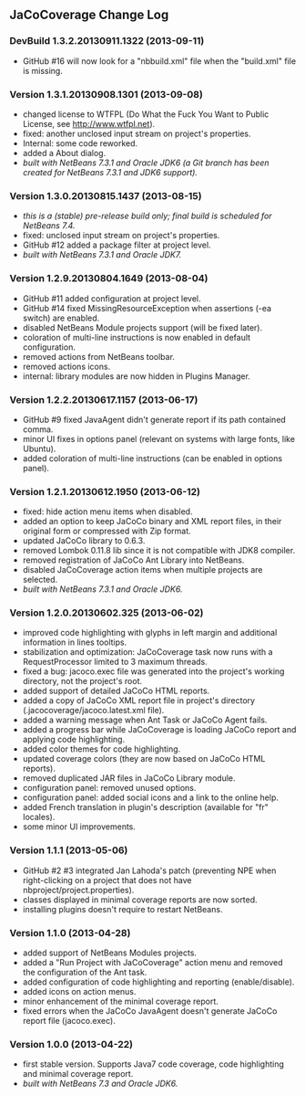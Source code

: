 ## JaCoCoverage Change Log

### DevBuild 1.3.2.20130911.1322 (2013-09-11)
* GitHub #16 will now look for a "nbbuild.xml" file when the "build.xml" file is missing.

### Version 1.3.1.20130908.1301 (2013-09-08)
* changed license to WTFPL (Do What the Fuck You Want to Public License, see http://www.wtfpl.net).
* fixed: another unclosed input stream on project's properties.
* Internal: some code reworked.
* added a About dialog.
* *built with NetBeans 7.3.1 and Oracle JDK6 (a Git branch has been created for NetBeans 7.3.1 and JDK6 support).*

### Version 1.3.0.20130815.1437 (2013-08-15)
* *this is a (stable) pre-release build only; final build is scheduled for NetBeans 7.4.*
* fixed: unclosed input stream on project's properties.
* GitHub #12 added a package filter at project level.
* *built with NetBeans 7.3.1 and Oracle JDK7.*

### Version 1.2.9.20130804.1649 (2013-08-04)
* GitHub #11 added configuration at project level.
* GitHub #14 fixed MissingResourceException when assertions (-ea switch) are enabled.
* disabled NetBeans Module projects support (will be fixed later).
* coloration of multi-line instructions is now enabled in default configuration.
* removed actions from NetBeans toolbar.
* removed actions icons.
* internal: library modules are now hidden in Plugins Manager.

### Version 1.2.2.20130617.1157 (2013-06-17)
* GitHub #9 fixed JavaAgent didn't generate report if its path contained comma.
* minor UI fixes in options panel (relevant on systems with large fonts, like Ubuntu).
* added coloration of multi-line instructions (can be enabled in options panel).

### Version 1.2.1.20130612.1950 (2013-06-12)
* fixed: hide action menu items when disabled.
* added an option to keep JaCoCo binary and XML report files, in their original form or compressed with Zip format.
* updated JaCoCo library to 0.6.3.
* removed Lombok 0.11.8 lib since it is not compatible with JDK8 compiler.
* removed registration of JaCoCo Ant Library into NetBeans.
* disabled JaCoCoverage action items when multiple projects are selected.
* *built with NetBeans 7.3.1 and Oracle JDK6.*

### Version 1.2.0.20130602.325 (2013-06-02)
* improved code highlighting with glyphs in left margin and additional information in lines tooltips.
* stabilization and optimization: JaCoCoverage task now runs with a RequestProcessor limited to 3 maximum threads.
* fixed a bug: jacoco.exec file was generated into the project's working directory, not the project's root.
* added support of detailed JaCoCo HTML reports.
* added a copy of JaCoCo XML report file in project's directory (.jacocoverage/jacoco.latest.xml file).
* added a warning message when Ant Task or JaCoCo Agent fails.
* added a progress bar while JaCoCoverage is loading JaCoCo report and applying code highlighting.
* added color themes for code highlighting.
* updated coverage colors (they are now based on JaCoCo HTML reports).
* removed duplicated JAR files in JaCoCo Library module.
* configuration panel: removed unused options.
* configuration panel: added social icons and a link to the online help.
* added French translation in plugin's description (available for "fr" locales).
* some minor UI improvements.

### Version 1.1.1 (2013-05-06)
* GitHub #2 #3 integrated Jan Lahoda's patch (preventing NPE when right-clicking on a project that does not have nbproject/project.properties).
* classes displayed in minimal coverage reports are now sorted.
* installing plugins doesn't require to restart NetBeans.

### Version 1.1.0 (2013-04-28)
* added support of NetBeans Modules projects.
* added a "Run Project with JaCoCoverage" action menu and removed the configuration of the Ant task.
* added configuration of code highlighting and reporting (enable/disable).
* added icons on action menus.
* minor enhancement of the minimal coverage report.
* fixed errors when the JaCoCo JavaAgent doesn't generate JaCoCo report file (jacoco.exec).

### Version 1.0.0 (2013-04-22)
* first stable version. Supports Java7 code coverage, code highlighting and minimal coverage report.
* *built with NetBeans 7.3 and Oracle JDK6.*
